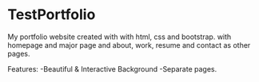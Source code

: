 # TestPortfolio
My portfolio website created with with html, css and bootstrap. with homepage and major page and about, work, resume and contact as other pages.

Features: -Beautiful & Interactive Background -Separate pages.
